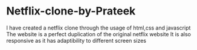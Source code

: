 # Netflix-clone-by-Prateek
I have created a netflix clone through the usage of html,css and javascript
The website is a perfect duplication of the original netflix website
It is also responsive as it has adaptibility to different screen sizes 
